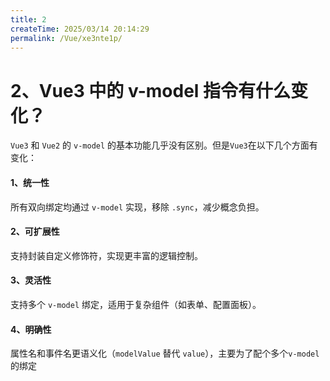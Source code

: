 ```yaml
---
title: 2
createTime: 2025/03/14 20:14:29
permalink: /Vue/xe3nte1p/
---
```

# 2、Vue3 中的 v-model 指令有什么变化？

`Vue3` 和 `Vue2` 的 `v-model` 的基本功能几乎没有区别。但是`Vue3`在以下几个方面有变化：

#### 1、统一性

所有双向绑定均通过 `v-model` 实现，移除 `.sync`，减少概念负担。

#### 2、可扩展性

支持封装自定义修饰符，实现更丰富的逻辑控制。

#### 3、灵活性

支持多个 `v-model` 绑定，适用于复杂组件（如表单、配置面板）。

#### 4、明确性

属性名和事件名更语义化（`modelValue` 替代 `value`），主要为了配个多个`v-model`的绑定
